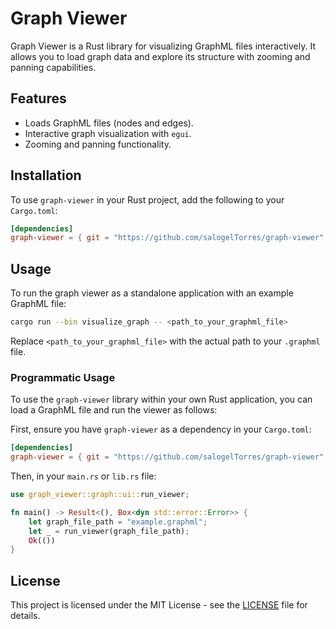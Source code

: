 # Graph Viewer

Graph Viewer is a Rust library for visualizing GraphML files interactively. It allows you to load graph data and explore its structure with zooming and panning capabilities.

## Features

*   Loads GraphML files (nodes and edges).
*   Interactive graph visualization with `egui`.
*   Zooming and panning functionality.

## Installation

To use `graph-viewer` in your Rust project, add the following to your `Cargo.toml`:

```toml
[dependencies]
graph-viewer = { git = "https://github.com/salogelTorres/graph-viewer", tag = "vx.x.x" }
```

## Usage

To run the graph viewer as a standalone application with an example GraphML file:

```bash
cargo run --bin visualize_graph -- <path_to_your_graphml_file>
```

Replace `<path_to_your_graphml_file>` with the actual path to your `.graphml` file.

### Programmatic Usage

To use the `graph-viewer` library within your own Rust application, you can load a GraphML file and run the viewer as follows:

First, ensure you have `graph-viewer` as a dependency in your `Cargo.toml`:

```toml
[dependencies]
graph-viewer = { git = "https://github.com/salogelTorres/graph-viewer", tag = "v0.1.0" }# Or the latest version
```

Then, in your `main.rs` or `lib.rs` file:

```rust
use graph_viewer::graph::ui::run_viewer;

fn main() -> Result<(), Box<dyn std::error::Error>> {
    let graph_file_path = "example.graphml";
    let _ = run_viewer(graph_file_path);
    Ok(())
}
```

## License

This project is licensed under the MIT License - see the [LICENSE](LICENSE) file for details. 
